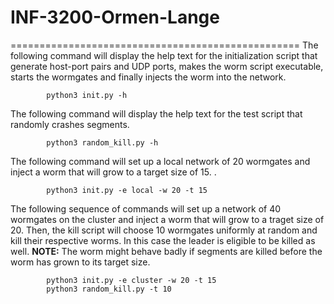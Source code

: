 # INF-3200-Ormen-Lange

==================================================
The following command will display the help text for the initialization script that generate host-port pairs and UDP ports, makes the worm script executable, starts the wormgates and finally injects the worm into the network.
```
        python3 init.py -h
```

The following command will display the help text for the test script that randomly crashes segments.
```
        python3 random_kill.py -h
```

The following command will set up a local network of 20 wormgates and inject a worm that will grow to a target size of 15.
.
```
        python3 init.py -e local -w 20 -t 15
```

The following sequence of commands will set up a network of 40 wormgates on the cluster and inject a worm that will grow to a traget size of 20. Then, the kill script will choose 10 wormgates uniformly at random and kill their respective worms. In this case the leader is eligible to be killed as well.
**NOTE:** The worm might behave badly if segments are killed before the worm has grown to its target size.
```
        python3 init.py -e cluster -w 20 -t 15
        python3 random_kill.py -t 10
```
